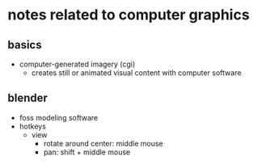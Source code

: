 # notes related to computer graphics

## basics

- computer-generated imagery (cgi)
  - creates still or animated visual content with computer software


## blender

- foss modeling software
- hotkeys
  - view
    - rotate around center: 	middle mouse
    - pan: 					shift + middle mouse
